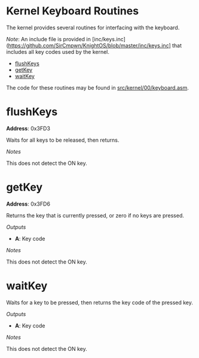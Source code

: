 # Kernel Keyboard Routines

The kernel provides several routines for interfacing with the keyboard.

*Note*: An include file is provided in 
[inc/keys.inc](https://github.com/SirCmpwn/KnightOS/blob/master/inc/keys.inc] that
includes all key codes used by the kernel.

* [flushKeys](#flushKeys)
* [getKey](#getKey)
* [waitKey](#waitkey)

The code for these routines may be found in
[src/kernel/00/keyboard.asm](https://github.com/SirCmpwn/KnightOS/blob/master/src/kernel/00/keyboard.asm).

# flushKeys

**Address**: 0x3FD3

Waits for all keys to be released, then returns.

*Notes*

This does not detect the ON key.

# getKey

**Address**: 0x3FD6

Returns the key that is currently pressed, or zero if no keys are pressed.

*Outputs*

* **A**: Key code

*Notes*

This does not detect the ON key.

# waitKey

Waits for a key to be pressed, then returns the key code of the pressed key.

*Outputs*

* **A**: Key code

*Notes*

This does not detect the ON key.